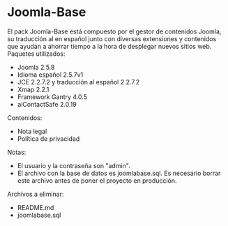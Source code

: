 Joomla-Base
===========

El pack Joomla-Base está compuesto por el gestor de contenidos Joomla, su traducción al en español junto con diversas extensiones y contenidos que ayudan a ahorrar tiempo a la hora de desplegar nuevos sitios web.
Paquetes utilizados:
- Joomla 2.5.8
- Idioma español 2.5.7v1
- JCE 2.2.7.2 y traducción al español 2.2.7.2
- Xmap 2.2.1
- Framework Gantry 4.0.5
- aiContactSafe 2.0.19

Contenidos:
- Nota legal
- Política de privacidad

Notas:
- El usuario y la contraseña son "admin".
- El archivo con la base de datos es joomlabase.sql. Es necesario borrar este archivo antes de poner el proyecto en producción.

Archivos a eliminar:
- README.md
- joomlabase.sql
